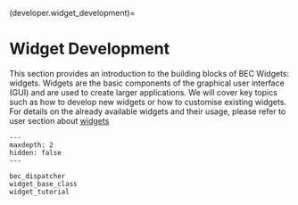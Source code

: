 (developer.widget_development)=

# Widget Development
This section provides an introduction to the building blocks of BEC Widgets: widgets. Widgets are the basic components of the graphical user interface (GUI) and are used to create larger applications. We will cover key topics such as how to develop new widgets or how to customise existing widgets. For details on the already available widgets and their usage, please refer to user section about [widgets](#user.widgets)

```{toctree}
---
maxdepth: 2
hidden: false
---

bec_dispatcher
widget_base_class
widget_tutorial
```
